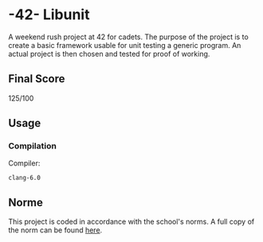 # -42- Libunit

A weekend rush project at 42 for cadets. The purpose of the project is to create a basic framework usable for unit testing a generic program. An actual project is then chosen and tested for proof of working.

## Final Score

125/100

## Usage

### Compilation

Compiler:

```
clang-6.0
```

## Norme

This project is coded in accordance with the school's norms. A full copy of the norm can be found [here](https://github.com/MagicHatJo/-42-Norm/blob/master/norme.en.pdf).
